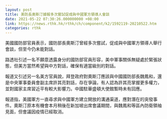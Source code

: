 ```yaml
---
layout: post
title: 美防長奧斯汀據報多次嘗試促成與中國軍方領導人會談
date: 2021-05-22 07:30:26.000000000 +08:00
link: https://news.rthk.hk/rthk/ch/component/k2/1592119-20210522.htm
categories: rthk
---
```


美國國防部官員表示，國防部長奧斯汀曾經多次嘗試，促成與中國軍方領導人舉行會談，但至今仍未能對話。

路透社引述一名不願意透露身分的國防部官員形容，美中軍事關係無疑處於緊張狀態，但美方當然希望與中方對話，確保有適當級別的對話。

報道又引述另一名美方官員說，拜登政府對奧斯汀應該與中國國防部長魏鳳和，還是中央軍事委員會副主席許其亮對話，存在爭論，有人認為許其亮掌握更多權力，並對國家主席習近平有較大影響力。中國駐華盛頓大使館暫時未有回應。

報道指，美國軍方一直尋求與中國軍方建立開放的溝通渠道，應對潛在的突發事件。奧斯汀原本有機會本月稍後在新加坡出席會議期間，與魏鳳和等區內防衛領袖見面，但會議因疫情已經取消。
